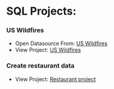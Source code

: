 # SQL Projects:

### US Wildfires
- Open Datasource From: [US Wildfires](https://www.kaggle.com/datasets/rtatman/188-million-us-wildfires)
- View Project: [US Wildfires](https://github.com/prueksaratorn/Portfolio-for-Data-Analyst/blob/main/SQL%20projects/US%20Wildfires%20Queries.md)

### Create restaurant data
- View Project: [Restaurant project](https://github.com/prueksaratorn/Portfolio-for-Data-Analyst/blob/main/SQL%20projects/restaurant_project.sql)
